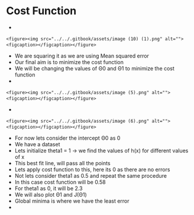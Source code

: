 # Cost Function

*

    <figure><img src="../../.gitbook/assets/image (10) (1).png" alt=""><figcaption></figcaption></figure>
* We are squaring it as we are using Mean squared error
* Our final aim is to minimize the cost function
* We will be changing the values of Θ0 and Θ1 to minimize the cost function
*

    <figure><img src="../../.gitbook/assets/image (5).png" alt=""><figcaption></figcaption></figure>
*

    <figure><img src="../../.gitbook/assets/image (6).png" alt=""><figcaption></figcaption></figure>
* For now lets consider the intercept Θ0 as 0
* We have a dataset
* Lets initialize theta1 = 1 -> we find the values of h(x) for different values of x
* This best fit line, will pass all the points
* Lets apply cost function to this, here its 0 as there are no errors
* Not lets consider theta1 as 0.5 and repeat the same procedure
* In this case cost function will be 0.58
* For theta1 as 0, it will be 2.3
* We will also plot Θ1 and J(Θ1)
* Global minima is where we have the least error
*
